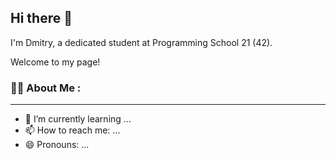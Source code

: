 ## Hi there 👋

I'm Dmitry, a dedicated student at Programming School 21 (42).

Welcome to my page!
<!--
**Desolitto/Desolitto** is a ✨ _special_ ✨ repository because its `README.md` (this file) appears on your GitHub profile.
<!--
-->
### :man_technologist: About Me :
---
- 🌱 I’m currently learning ...
- 📫 How to reach me: ...
- 😄 Pronouns: ...

